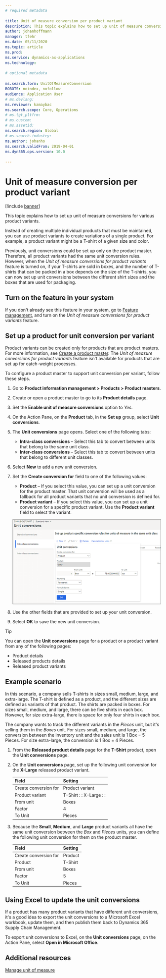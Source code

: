 ```yaml
---
# required metadata

title: Unit of measure conversion per product variant
description: This topic explains how to set up unit of measure conversions for product variants. It includes an example of the setup.
author: johanhoffmann
manager: tfehr
ms.date: 05/11/2020
ms.topic: article
ms.prod: 
ms.service: dynamics-ax-applications
ms.technology: 

# optional metadata

ms.search.form: UnitOfMeasureConversion
ROBOTS: noindex, nofollow
audience: Application User
# ms.devlang: 
ms.reviewer: kamaybac
ms.search.scope: Core, Operations
# ms.tgt_pltfrm: 
# ms.custom: 
# ms.assetid: 
ms.search.region: Global
# ms.search.industry: 
ms.author: johanho
ms.search.validFrom: 2019-04-01
ms.dyn365.ops.version: 10.0

---
```


# Unit of measure conversion per product variant

[!include [banner](../includes/banner.md)]

This topic explains how to set up unit of measure conversions for various product variants.

Instead of creating multiple individual products that must be maintained, you can use product variants to create variations of a single product. For example, a product variant might be a T-shirt of a given size and color.

Previously, unit conversions could be set up only on the product master. Therefore, all product variants had the same unit conversion rules. However, when the *Unit of measure conversions for product variants* feature is turned on, if your T-shirts are sold in boxes, and the number of T-shirts that can be packed in a box depends on the size of the T-shirts, you can now set up unit conversions between the different shirt sizes and the boxes that are used for packaging.

## Turn on the feature in your system

If you don't already see this feature in your system, go to [Feature management](../../fin-ops-core/fin-ops/get-started/feature-management/feature-management-overview.md), and turn on the *Unit of measure conversions for product variants* feature.

## Set up a product for unit conversion per variant

Product variants can be created only for products that are product masters. For more information, see [Create a product master](tasks/create-product-master.md). The *Unit of measure conversions for product variants* feature isn't available for products that are set up for catch-weight processes.

To configure a product master to support unit conversion per variant, follow these steps.

1. Go to **Product information management \> Products \> Product masters**.
1. Create or open a product master to go to its **Product details** page.
1. Set the **Enable unit of measure conversions** option to *Yes*.
1. On the Action Pane, on the **Product** tab, in the **Set up** group, select **Unit conversions**.
1. The **Unit conversions** page opens. Select one of the following tabs:

    - **Intra-class conversions** – Select this tab to convert between units that belong to the same unit class.
    - **Inter-class conversions** – Select this tab to convert between units that belong to different unit classes.

1. Select **New** to add a new unit conversion.
1. Set the **Create conversion for** field to one of the following values:

    - **Product** – If you select this value, you can set up a unit conversion for the product master. That unit conversion will be used as a fallback for all product variants that no unit conversion is defined for.
    - **Product variant** – If you select this value, you can set up a unit conversion for a specific product variant. Use the **Product variant** field to select the variant.

    ![Adding a new unit conversion](media/uom-new-conversion.png "Adding a new unit conversion")

1. Use the other fields that are provided to set up your unit conversion.
1. Select **OK** to save the new unit conversion.

> [!TIP]
> You can open the **Unit conversions** page for a product or a product variant from any of the following pages:
> 
> - Product details
> - Released products details
> - Released product variants

## Example scenario

In this scenario, a company sells T-shirts in sizes small, medium, large, and extra-large. The T-shirt is defined as a product, and the different sizes are defined as variants of that product. The shirts are packed in boxes. For sizes small, medium, and large, there can be five shirts in each box. However, for size extra-large, there is space for only four shirts in each box.

The company wants to track the different variants in the *Pieces* unit, but it's selling them in the *Boxes* unit. For sizes small, medium, and large, the conversion between the inventory unit and the sales unit is 1 Box = 5 Pieces. For size extra-large, the conversion is 1 Box = 4 Pieces.

1. From the **Released product details** page for the **T-Shirt** product, open the **Unit conversions** page.
1. On the **Unit conversions** page, set up the following unit conversion for the **X-Large** released product variant.

    | Field                 | Setting                 |
    |-----------------------|-------------------------|
    | Create conversion for | Product variant         |
    | Product variant       | T-Shirt : : X-Large : : |
    | From unit             | Boxes                   |
    | Factor                | 4                       |
    | To Unit               | Pieces                  |

1. Because the **Small**, **Medium**, and **Large** product variants all have the same unit conversion between the *Box* and *Pieces* units, you can define the following unit conversion for them on the product master.

    | Field                 | Setting |
    |-----------------------|---------|
    | Create conversion for | Product |
    | Product               | T-Shirt |
    | From unit             | Boxes   |
    | Factor                | 5       |
    | To Unit               | Pieces  |

## Using Excel to update the unit conversions

If a product has many product variants that have different unit conversions, it's a good idea to export the unit conversions to a Microsoft Excel workbook, update them, and then publish them back to Dynamics 365 Supply Chain Management.

To export unit conversions to Excel, on the **Unit conversions** page, on the Action Pane, select **Open in Microsoft Office**.

## Additional resources

[Manage unit of measure](tasks/manage-unit-measure.md)
